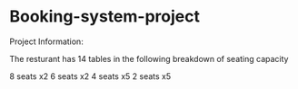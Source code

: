 # Booking-system-project

Project Information:

The resturant has 14 tables
in the following breakdown of seating capacity

8 seats x2
6 seats x2
4 seats x5
2 seats x5
